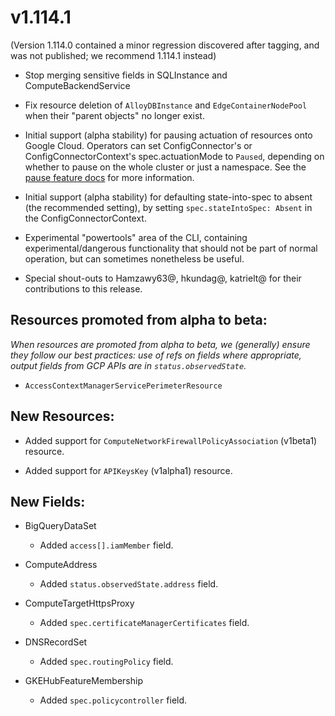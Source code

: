# v1.114.1

(Version 1.114.0 contained a minor regression discovered after tagging, and was not published; we recommend 1.114.1 instead)

* Stop merging sensitive fields in SQLInstance and ComputeBackendService

* Fix resource deletion of `AlloyDBInstance` and `EdgeContainerNodePool` when their "parent objects" no longer exist.

* Initial support (alpha stability) for pausing actuation of resources onto Google Cloud. Operators
  can set ConfigConnector's or ConfigConnectorContext's spec.actuationMode to `Paused`, depending
  on whether to pause on the whole cluster or just a namespace.
  See the [pause feature docs](./../features/pause.md) for more information.

* Initial support (alpha stability) for defaulting state-into-spec to absent (the recommended setting),
  by setting `spec.stateIntoSpec: Absent` in the ConfigConnectorContext.

* Experimental "powertools" area of the CLI, containing experimental/dangerous functionality that should not be
  part of normal operation, but can sometimes nonetheless be useful.

* Special shout-outs to Hamzawy63@, hkundag@, katrielt@ for their
  contributions to this release.

## Resources promoted from alpha to beta:

*When resources are promoted from alpha to beta, we (generally) ensure they follow our best practices: use of refs on fields where appropriate,
output fields from GCP APIs are in `status.observedState`.*

* `AccessContextManagerServicePerimeterResource`

## New Resources:

* Added support for `ComputeNetworkFirewallPolicyAssociation` (v1beta1) resource.

* Added support for `APIKeysKey` (v1alpha1) resource.

## New Fields:

* BigQueryDataSet
  * Added `access[].iamMember` field.

* ComputeAddress
  * Added `status.observedState.address` field.

* ComputeTargetHttpsProxy
  * Added `spec.certificateManagerCertificates` field.

* DNSRecordSet
  * Added `spec.routingPolicy` field.

* GKEHubFeatureMembership
  * Added `spec.policycontroller` field.
